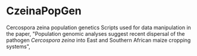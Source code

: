 # CzeinaPopGen
Cercospora zeina population genetics
Scripts used for data manipulation in the paper, "Population genomic analyses suggest recent dispersal of the pathogen _Cercospora zeina_ into East and Southern African maize cropping systems",
